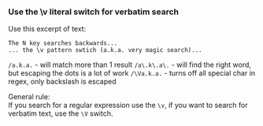 ### Use the \v literal switch for verbatim search

Use this excerpt of text:

```
The N key searches backwards...
... the \v pattern swtich (a.k.a. very magic search)...
```

`/a.k.a.` - will match more than 1 result
`/a\.k\.a\.` - will find the right word, but escaping the dots is a lot of work
`/\Va.k.a.` - turns off all special char in regex, only backslash is escaped

General rule:  
If you search for a regular expression use the `\v`, if you want to search for
verbatim text, use the `\V` switch.

